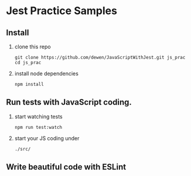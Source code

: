 # Jest Practice Samples

## Install

1. clone this repo
    ```
    git clone https://github.com/dewen/JavaScriptWithJest.git js_prac
    cd js_prac
    ```

1. install node dependencies
    ```
    npm install
    ```


## Run tests with JavaScript coding.


1. start watching tests

    ```
    npm run test:watch
    ```

1. start your JS coding under
    ```
    ./src/
    ```

## Write beautiful code with ESLint

